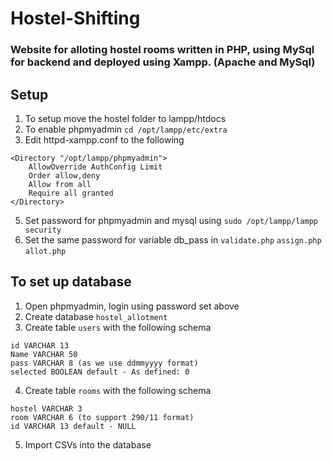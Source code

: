 # Hostel-Shifting
### Website for alloting hostel rooms written in PHP, using MySql for backend and deployed using Xampp. (Apache and MySql)

## Setup 
1. To setup move the hostel folder to lampp/htdocs
2. To enable phpmyadmin
`cd /opt/lampp/etc/extra`
4. Edit httpd-xampp.conf to the following
```
<Directory "/opt/lampp/phpmyadmin">
    AllowOverride AuthConfig Limit
    Order allow,deny
    Allow from all
    Require all granted
</Directory>
```
5. Set password for phpmyadmin and mysql using `sudo /opt/lampp/lampp security`
6. Set the same password for variable db_pass in `validate.php` `assign.php` `allot.php`


## To set up database
1. Open phpmyadmin, login using password set above
2. Create database `hostel_allotment`
3. Create table `users` with the following schema
```
id VARCHAR 13
Name VARCHAR 50
pass VARCHAR 8 (as we use ddmmyyyy format)
selected BOOLEAN default - As defined: 0
```
4. Create table `rooms` with the following schema
```
hostel VARCHAR 3
room VARCHAR 6 (to support 290/11 format)
id VARCHAR 13 default - NULL
```
5. Import CSVs into the database